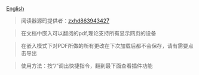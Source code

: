 
[English](./README.md)

> 阅读器源码提供者：[zxhd863943427](https://github.com/zxhd863943427)

> 在文档中嵌入可以翻阅的pdf,理论支持所有显示网页的设备

> 在嵌入模式下对PDF所做的所有更改在下次加载后都不会保存，请有需要点击导出

> 使用方法：按“/”调出快捷指令，翻到最下面查看插件功能